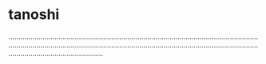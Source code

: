 # tanoshi

.......................................................................................................................................................................................................................................................................................................